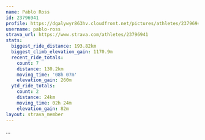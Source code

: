 ```yaml
---
name: Pablo Ross
id: 23796941
profile: https://dgalywyr863hv.cloudfront.net/pictures/athletes/23796941/14615399/1/large.jpg
username: pablo-ross
strava_url: https://www.strava.com/athletes/23796941
stats:
  biggest_ride_distance: 193.82km
  biggest_climb_elevation_gain: 1170.9m
  recent_ride_totals:
    count: 7
    distance: 130.2km
    moving_time: '08h 07m'
    elevation_gain: 260m
  ytd_ride_totals:
    count: 2
    distance: 24km
    moving_time: 02h 24m
    elevation_gain: 82m
layout: strava_member
--- 
```

...

